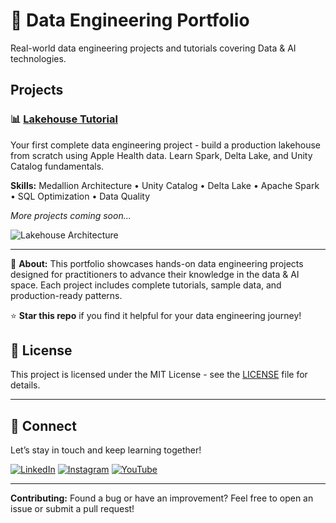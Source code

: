 # 🚀 Data Engineering Portfolio

Real-world data engineering projects and tutorials covering Data & AI technologies.

## Projects

### 📊 [Lakehouse Tutorial](./lakehouse-tutorial/)
Your first complete data engineering project - build a production lakehouse from scratch using Apple Health data. Learn Spark, Delta Lake, and Unity Catalog fundamentals.

**Skills:** Medallion Architecture • Unity Catalog • Delta Lake • Apache Spark • SQL Optimization • Data Quality

*More projects coming soon...*


![Lakehouse Architecture](visuals/architecture-animated.gif)

---

👋 **About:** This portfolio showcases hands-on data engineering projects designed for practitioners to advance their knowledge in the data & AI space. Each project includes complete tutorials, sample data, and production-ready patterns.

⭐ **Star this repo** if you find it helpful for your data engineering journey!

## 📄 License

This project is licensed under the MIT License - see the [LICENSE](LICENSE) file for details.

---

## 🔗 Connect

Let’s stay in touch and keep learning together!


[![LinkedIn](https://img.shields.io/badge/LinkedIn-%230077B5.svg?&logo=linkedin&logoColor=white)](https://www.linkedin.com/in/semaan)
[![Instagram](https://img.shields.io/badge/Instagram-%23E4405F.svg?&logo=instagram&logoColor=white)](https://www.instagram.com/viktoria.semaan)
[![YouTube](https://img.shields.io/badge/YouTube-%23FF0000.svg?&logo=youtube&logoColor=white)](https://www.youtube.com/@viktoriasemaan)

---



**Contributing:** Found a bug or have an improvement? Feel free to open an issue or submit a pull request!
